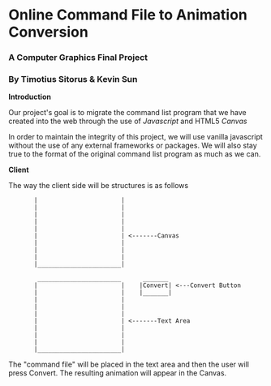 # Online Command File to Animation Conversion

### A Computer Graphics Final Project
### By Timotius Sitorus & Kevin Sun

**Introduction**

Our project's goal is to migrate the command list program that 
we have created into the web through the use of *Javascript*
and HTML5 *Canvas*

In order to maintain the integrity of this project, we will use vanilla
javascript without the use of any external frameworks or packages. We will
also stay true to the format of the original command list program as much 
as we can. 


**Client**

The way the client side will be structures is as follows

```		_______________________
	   |					   |
	   |					   |
	   |					   |
	   |					   |
	   |					   |
	   |					   | <-------Canvas
	   |					   |
	   |					   |
	   |					   |
	   |_______________________|

	   	_______________________		 _______
	   |					   |	|Convert| <---Convert Button
	   |					   |	|_______|
	   |					   |
	   |					   |
	   |					   |
	   |					   | <-------Text Area
	   |					   |
	   |					   |
	   |					   |
	   |_______________________|
```

The "command file" will be placed in the 
text area and then the user will press Convert.
The resulting animation will appear in the Canvas.

